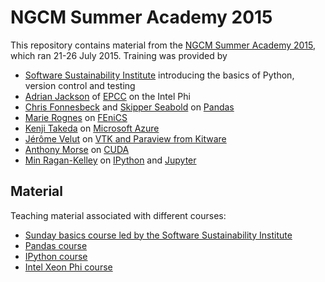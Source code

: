 # NGCM Summer Academy 2015

This repository contains material from the [NGCM Summer Academy 2015](http://ngcm.soton.ac.uk/summer-academy/), which ran 21-26 July 2015. Training was provided by

* [Software Sustainability Institute](http://software.ac.uk/) introducing the basics of Python, version control and testing
* [Adrian Jackson](https://www.epcc.ed.ac.uk/about/staff/mr-adrian-jackson) of [EPCC](https://www.epcc.ed.ac.uk/) on the Intel Phi
* [Chris Fonnesbeck](https://github.com/fonnesbeck) and [Skipper Seabold](http://jseabold.net/) on [Pandas](http://pandas.pydata.org/)
* [Marie Rognes](http://home.simula.no/~meg/) on [FEniCS](http://fenicsproject.org/)
* [Kenji Takeda](http://research.microsoft.com/en-us/people/kenjitak/) on [Microsoft Azure](http://azure.microsoft.com/en-gb/)
* [Jérôme Velut](http://www.kitware.com/company/team/velut.html) on [VTK and Paraview from Kitware](http://www.kitware.com/)
* [Anthony Morse](http://fostsvn.uopnet.plymouth.ac.uk/amorse/) on [CUDA](http://www.nvidia.com/object/cuda_home_new.html)
* [Min Ragan-Kelley](https://github.com/minrk) on [IPython](http://ipython.org/) and [Jupyter](https://jupyter.org/)

## Material

Teaching material associated with different courses:

* [Sunday basics course led by the Software Sustainability Institute](https://github.com/softwaresaved/NGCMGSoton-2015-06-21)
* [Pandas course](https://github.com/fonnesbeck/ngcm_pandas_course)
* [IPython course](https://github.com/jupyter/ngcm-tutorial)
* [Intel Xeon Phi course](http://www.archer.ac.uk/training/course-material/2015/06/xeonphi_soton/index.php)
